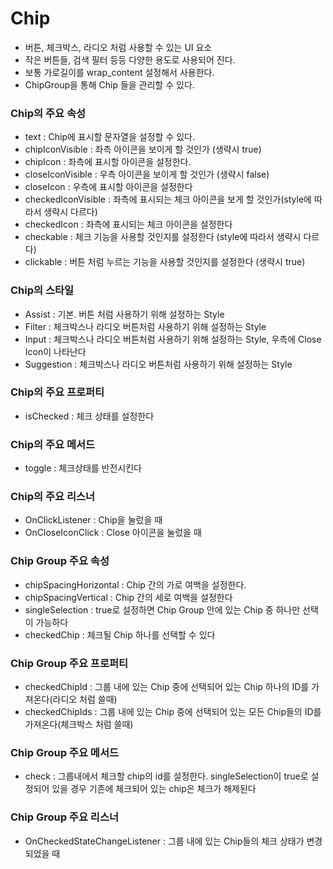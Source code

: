 # Chip
- 버튼, 체크박스, 라디오 처럼 사용할 수 있는 UI 요소
- 작은 버튼들, 검색 필터 등등 다양한 용도로 사용되어 진다.
- 보통 가로길이를 wrap_content 설정해서 사용한다.
- ChipGroup을 통해 Chip 들을 관리할 수 있다.

### Chip의 주요 속성
- text : Chip에 표시할 문자열을 설정할 수 있다.
- chipIconVisible : 좌측 아이콘을 보이게 할 것인가 (생략시 true)
- chipIcon : 좌측에 표시할 아이콘을 설정한다.
- closeIconVisible : 우측 아이콘을 보이게 할 것인가 (생략시 false)
- closeIcon : 우측에 표시할 아이콘을 설정한다
- checkedIconVisible : 좌측에 표시되는 체크 아이콘을 보게 할 것인가(style에 따라서 생략시 다르다)
- checkedIcon : 좌측에 표시되는 체크 아이콘을 설정한다
- checkable : 체크 기능을 사용할 것인지를 설정한다 (style에 따라서 생략시 다르다)
- clickable : 버튼 처럼 누르는 기능을 사용할 것인지를 설정한다 (생략시 true)

### Chip의 스타일
- Assist : 기본. 버튼 처럼 사용하기 위해 설정하는 Style
- Filter : 체크박스나 라디오 버튼처럼 사용하기 위해 설정하는 Style
- Input : 체크박스나 라디오 버튼처럼 사용하기 위해 설정하는 Style, 우측에 Close Icon이 나타난다
- Suggestion : 체크박스나 라디오 버튼처럼 사용하기 위해 설정하는 Style

### Chip의 주요 프로퍼티
- isChecked : 체크 상태를 설정한다

### Chip의 주요 메서드
- toggle : 체크상태를 반전시킨다

### Chip의 주요 리스너
- OnClickListener : Chip을 눌렀을 때
- OnCloseIconClick : Close 아이콘을 눌렀을 때

### Chip Group 주요 속성
- chipSpacingHorizontal : Chip 간의 가로 여백을 설정한다.
- chipSpacingVertical : Chip 간의 세로 여백을 설정한다
- singleSelection : true로 설정하면 Chip Group 안에 있는 Chip 중 하나만 선택이 가능하다
- checkedChip : 체크될 Chip 하나를 선택할 수 있다

### Chip Group 주요 프로퍼티
- checkedChipId : 그룹 내에 있는 Chip 중에 선택되어 있는 Chip 하나의 ID를 가져온다(라디오 처럼 쓸때)
- checkedChipIds : 그룹 내에 있는 Chip 중에 선택되어 있는 모든 Chip들의 ID를 가져온다(체크박스 처럼 쓸때)

### Chip Group 주요 메서드
- check : 그룹내에서 체크할 chip의 id를 설정한다. singleSelection이 true로 설정되어 있을 경우 기존에 체크되어 있는
  chip은 체크가 해제된다

### Chip Group 주요 리스너
- OnCheckedStateChangeListener : 그룹 내에 있는 Chip들의 체크 상태가 변경되었을 때